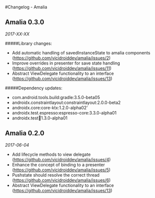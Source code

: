 #Changelog - Amalia

## Amalia 0.3.0

_2017-XX-XX_

#####Library changes:

* Add automatic handling of savedInstanceState to amalia components (https://github.com/vicidroiddev/amalia/issues/2)
* Improve overrides in presenter for save state handling (https://github.com/vicidroiddev/amalia/issues/11)
* Abstract ViewDelegate functionality to an interface (https://github.com/vicidroiddev/amalia/issues/13)

#####Dependency updates:

* com.android.tools.build:gradle:3.5.0-beta05
* androidx.constraintlayout:constraintlayout:2.0.0-beta2
* androidx.core:core-ktx:1.2.0-alpha02'
* androidx.test.espresso:espresso-core:3.3.0-alpha01
* androidx.test:runner:1.3.0-alpha01

## Amalia 0.2.0

_2017-06-04_

* Add lifecycle methods to view delegate (https://github.com/vicidroiddev/amalia/issues/4)
* Enhance the concept of binding to a presenter (https://github.com/vicidroiddev/amalia/issues/5)
* Pushstate should resolve the correct thread (https://github.com/vicidroiddev/amalia/issues/6)
* Abstract ViewDelegate functionality to an interface (https://github.com/vicidroiddev/amalia/issues/13)
